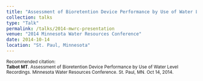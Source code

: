 ```yaml
---
title: "Assessment of Bioretention Device Performance by Use of Water Level Recordings"
collection: talks
type: "Talk"
permalink: /talks/2014-mwrc-presentation
venue: "2014 Minnesota Water Resources Conference"
date: 2014-10-14
location: "St. Paul, Minnesota"
---
```


<p style="font-size: smaller">Recommended citation:<br />
<b>Talbot MT</b>. Assessment of Bioretention Device Performance by Use of Water Level Recordings. Minnesota Water Resources Conference. St. Paul, MN. Oct 14, 2014.
</p>